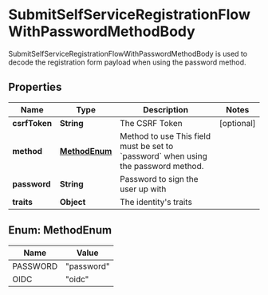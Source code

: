 

# SubmitSelfServiceRegistrationFlowWithPasswordMethodBody

SubmitSelfServiceRegistrationFlowWithPasswordMethodBody is used to decode the registration form payload when using the password method.

## Properties

Name | Type | Description | Notes
------------ | ------------- | ------------- | -------------
**csrfToken** | **String** | The CSRF Token |  [optional]
**method** | [**MethodEnum**](#MethodEnum) | Method to use  This field must be set to &#x60;password&#x60; when using the password method. | 
**password** | **String** | Password to sign the user up with | 
**traits** | **Object** | The identity&#39;s traits | 



## Enum: MethodEnum

Name | Value
---- | -----
PASSWORD | &quot;password&quot;
OIDC | &quot;oidc&quot;



